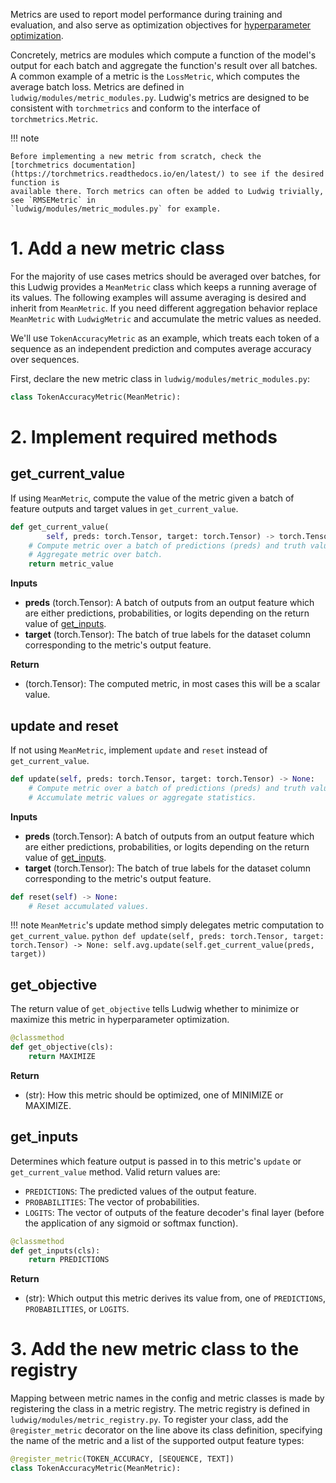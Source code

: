 Metrics are used to report model performance during training and evaluation, and also serve as optimization objectives
for [hyperparameter optimization](../hyper_parameter_optimization).

Concretely, metrics are modules which compute a function of the model's output for each batch and aggregate the
function's result over all batches. A common example of a metric is the `LossMetric`, which computes the average batch
loss. Metrics are defined in `ludwig/modules/metric_modules.py`. Ludwig's metrics are designed to be consistent with
`torchmetrics` and conform to the interface of `torchmetrics.Metric`.

!!! note

    Before implementing a new metric from scratch, check the
    [torchmetrics documentation](https://torchmetrics.readthedocs.io/en/latest/) to see if the desired function is
    available there. Torch metrics can often be added to Ludwig trivially, see `RMSEMetric` in
    `ludwig/modules/metric_modules.py` for example.

# 1. Add a new metric class

For the majority of use cases metrics should be averaged over batches, for this Ludwig provides a `MeanMetric` class
which keeps a running average of its values. The following examples will assume averaging is desired and inherit from
`MeanMetric`. If you need different aggregation behavior replace `MeanMetric` with `LudwigMetric` and accumulate the
metric values as needed.

We'll use `TokenAccuracyMetric` as an example, which treats each token of a sequence as an independent prediction and
computes average accuracy over sequences.

First, declare the new metric class in `ludwig/modules/metric_modules.py`:
```python
class TokenAccuracyMetric(MeanMetric):
```

# 2. Implement required methods


## get_current_value

If using `MeanMetric`, compute the value of the metric given a batch of feature outputs and target values in
`get_current_value`.

```python
def get_current_value(
        self, preds: torch.Tensor, target: torch.Tensor) -> torch.Tensor:
    # Compute metric over a batch of predictions (preds) and truth values (target).
    # Aggregate metric over batch.
    return metric_value
```

__Inputs__

- __preds__ (torch.Tensor): A batch of outputs from an output feature which are either predictions, probabilities, or
logits depending on the return value of [get_inputs](#get_inputs).
- __target__ (torch.Tensor): The batch of true labels for the dataset column corresponding to the metric's output
feature.

__Return__

- (torch.Tensor): The computed metric, in most cases this will be a scalar value.


## update and reset

If not using `MeanMetric`, implement `update` and `reset` instead of `get_current_value`.

```python
def update(self, preds: torch.Tensor, target: torch.Tensor) -> None:
    # Compute metric over a batch of predictions (preds) and truth values (target).
    # Accumulate metric values or aggregate statistics.
```

__Inputs__

- __preds__ (torch.Tensor): A batch of outputs from an output feature which are either predictions, probabilities, or
logits depending on the return value of [get_inputs](#get_inputs).
- __target__ (torch.Tensor): The batch of true labels for the dataset column corresponding to the metric's output
feature.

```python
def reset(self) -> None:
    # Reset accumulated values.
```

!!! note
    `MeanMetric`'s update method simply delegates metric computation to `get_current_value`.
    ```python
    def update(self, preds: torch.Tensor, target: torch.Tensor) -> None:
        self.avg.update(self.get_current_value(preds, target))
    ```

## get_objective

The return value of `get_objective` tells Ludwig whether to minimize or maximize this metric in hyperparameter
optimization.

```python
@classmethod
def get_objective(cls):
    return MAXIMIZE
```

__Return__

- (str): How this metric should be optimized, one of MINIMIZE or MAXIMIZE.

## get_inputs

Determines which feature output is passed in to this metric's `update` or `get_current_value` method. Valid return
values are:

- `PREDICTIONS`: The predicted values of the output feature.
- `PROBABILITIES`: The vector of probabilities.
- `LOGITS`: The vector of outputs of the feature decoder's final layer (before the application of any sigmoid or softmax
function).

```python
@classmethod
def get_inputs(cls):
    return PREDICTIONS
```

__Return__

- (str): Which output this metric derives its value from, one of `PREDICTIONS`, `PROBABILITIES`, or `LOGITS`.

# 3. Add the new metric class to the registry

Mapping between metric names in the config and metric classes is made by registering the class in a metric registry. The
metric registry is defined in `ludwig/modules/metric_registry.py`. To register your class, add the `@register_metric`
decorator on the line above its class definition, specifying the name of the metric and a list of the supported output
feature types:

```python
@register_metric(TOKEN_ACCURACY, [SEQUENCE, TEXT])
class TokenAccuracyMetric(MeanMetric):
```
